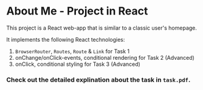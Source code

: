 # About Me - Project in React

This project is a React web-app that is similar to a classic user's homepage.

It implements the following React technologies:

1. `BrowserRouter`, `Routes`, `Route` & `Link` for Task 1
2. onChange/onClick-events, conditional rendering for Task 2 (Advanced)
3. onClick, conditional styling for Task 3 (Advanced)

### Check out the detailed explination about the task in **`task.pdf`**.
